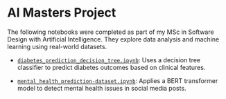 # AI Masters Project

The following notebooks were completed as part of my MSc in Software Design with Artificial Intelligence. They explore data analysis and machine learning using real-world datasets.

- [`diabetes_prediction_decision_tree.ipynb`](diabetes_prediction_decision_tree.ipynb): Uses a decision tree classifier to predict diabetes outcomes based on clinical features.

- [`mental_health_prediction-dataset.ipynb`](mental_health_prediction-dataset.ipynb): Applies a BERT transformer model to detect mental health issues in social media posts.
